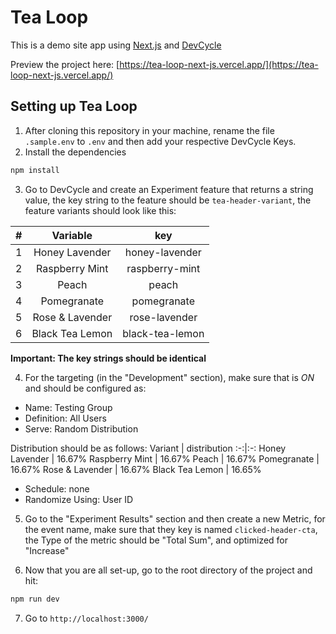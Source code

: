 # Tea Loop

This is a demo site app using [Next.js](https://nextjs.org/) and [DevCycle](https://www.devcycle.com/)

Preview the project here: [https://tea-loop-next-js.vercel.app/](https://tea-loop-next-js.vercel.app/)

## Setting up Tea Loop

1. After cloning this repository in your machine, rename the file `.sample.env` to `.env` and then add your respective DevCycle Keys.
2. Install the dependencies

```bash
npm install
```

3. Go to DevCycle and create an Experiment feature that returns a string value, the key string to the feature should be `tea-header-variant`, the feature variants should look like this:

|  #  |    Variable     |       key       |
| :-: | :-------------: | :-------------: |
|  1  | Honey Lavender  | honey-lavender  |
|  2  | Raspberry Mint  | raspberry-mint  |
|  3  |      Peach      |      peach      |
|  4  |   Pomegranate   |   pomegranate   |
|  5  | Rose & Lavender |  rose-lavender  |
|  6  | Black Tea Lemon | black-tea-lemon |

**Important: The key strings should be identical**

4. For the targeting (in the "Development" section), make sure that is _ON_ and should be configured as:

-   Name: Testing Group
-   Definition: All Users
-   Serve: Random Distribution

Distribution should be as follows:
Variant | distribution
:-:|:-:
Honey Lavender | 16.67%
Raspberry Mint | 16.67%
Peach | 16.67%
Pomegranate | 16.67%
Rose & Lavender | 16.67%
Black Tea Lemon | 16.65%

-   Schedule: none
-   Randomize Using: User ID

5. Go to the "Experiment Results" section and then create a new Metric, for the event name, make sure that they key is named `clicked-header-cta`, the Type of the metric should be "Total Sum", and optimized for "Increase"

6. Now that you are all set-up, go to the root directory of the project and hit:

```bash
npm run dev
```

7. Go to `http://localhost:3000/`
